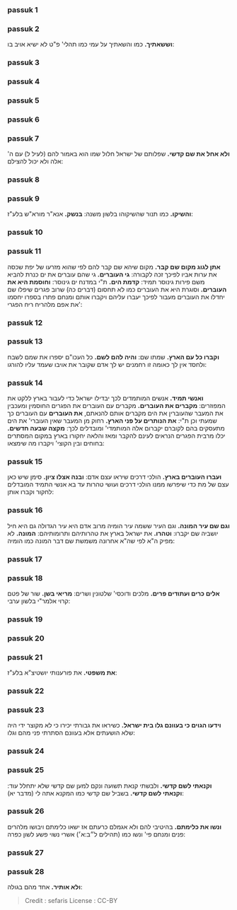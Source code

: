 
### passuk 1

### passuk 2
<b>וששאתיך.</b> כמו והשאתיך על עמי כמו תהלי' פ"ט לא ישיא אויב בו:

### passuk 3

### passuk 4

### passuk 5

### passuk 6

### passuk 7
<b>ולא אחל את שם קדשי.</b> שפלותם של ישראל חלול שמו הוא באמור להם (לעיל ל) עם ה' אלה ולא יכול להצילם:

### passuk 8

### passuk 9
<b>והשיקו.</b> כמו תנור שהשיקוהו בלשון משנה:
<b>בנשק.</b> אנא"ר מורא"ש בלע"ז:

### passuk 10

### passuk 11
<b>אתן לגוג מקום שם קבר.</b> מקום שיהא שם קבר להם לפי שהוא מזרעו של יפת שכסה את ערות אביו לפיכך זכה לקבורה:
<b>גי העוברים.</b> גי שהם עוברים את ים כנרת להביא משם פירות גינוסר תמיד:
<b>קדמת הים.</b> ת"י במדנח ים גינוסר:
<b>וחוסמת היא את העוברים.</b> וסוגרת היא את העוברים כמו לא תחסום (דברים כה) שרוב פגרים שיפלו שם יחדלו את העוברים מעבור לפיכך יעברו עליהם ויקברו אותם ומנחם פתרו בספרו יחסמו את אפם מלהריח ריח הפגרי':

### passuk 12

### passuk 13
<b>וקברו כל עם הארץ.</b> שמתו שם:
<b>והיה להם לשם.</b> כל העכו"ם יספרו את שמם לשבח ולחסד אין לך כאומה זו רחמנים יש לך אדם שקובר את אויבו שעמד עליו להורגו:

### passuk 14
<b>ואנשי תמיד.</b> אנשים המותמדים לכך יבדילו ישראל כדי לעבור בארץ ללקט את המפוזרים:
<b>מקברים את העוברים.</b> מקברים עם העוברים את הפגרים החוסמין ומעכבין את המעבר שהעוברין את הים מקברים אותם להנאתם, <b>את העוברים</b> עם העוברים כך שמעתי וכן ת"י:
<b>את הנותרים על פני הארץ.</b> רחוק מן המעבר שאין העוברי' את הים מתעסקים בהם לקוברם יקברום אלה המותמדי' ומובדלים לכך:
<b>מקצה שבעה חדשים.</b> יכלו מרבית הפגרים הנראים לעינם להקבר ומאז והלאה יחקורו בארץ במקום המסתרים בחוחים ובין הקוצי' ויקברו מה שימצאו:

### passuk 15
<b>ועברו העוברים בארץ.</b> הולכי דרכים שיראו עצם אדם:
<b>ובנה אצלו ציון.</b> סימן שיש כאן עצם של מת כדי שיפרשו ממנו הולכי דרכים ועושי טהרות עד בא אנשי התמיד המובדלים לחקור וקברו אותן:

### passuk 16
<b>וגם שם עיר המונה.</b> וגם העיר ששמה עיר הומיה מרוב אדם היא עיר הגדולה גם היא חיל יושביה שם יקברו:
<b>וטהרו.</b> את ישראל בארץ את טהרותיהם ותרומותיהם:
<b>המונה.</b> לא מפיק ה"א לפי שה"א אחרונה משמשת שם דבר המונה כמו הומיה:

### passuk 17

### passuk 18
<b>אלים כרים ועתודים פרים.</b> מלכים ודוכסי' שלטונין ושרים:
<b>מריאי בשן.</b> שור של פטם קרוי אלמר"י בלשון ערבי:

### passuk 19

### passuk 20

### passuk 21
<b>את משפטי.</b> את פורענותי יושטיצ"א בלע"ז:

### passuk 22

### passuk 23
<b>וידעו הגוים כי בעוונם גלו בית ישראל.</b> כשיראו את גבורתי יכירו כי לא מקוצר ידי היה שלא הושעתים אלא בעוונם הסתרתי פני מהם וגלו:

### passuk 24

### passuk 25
<b>וקנאתי לשם קדשי.</b> ולבשתי קנאת תשועה ונקם למען שם קדשי שלא יתחלל עוד:
<b>וקנאתי לשם קדשי.</b> בשביל שם קדשי כמו המקנא אתה לי (מדבר יא):

### passuk 26
<b>ונשו את כלימתם.</b> בהיטיבי להם ולא אגמלם כרעתם אז ישאו כלימתם ויבושו מלהרים פנים ומנחם פי' ונשו כמו (תהילים ל״ב:א׳) אשרי נשוי פשע לשון כפרה:

### passuk 27

### passuk 28
<b>ולא אותיר.</b> אחד מהם בגולה:

>Credit : sefaris
>License : CC-BY